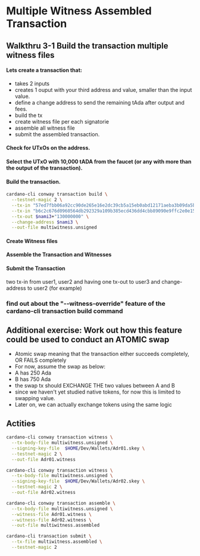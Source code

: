 # Multiple Witness Assembled Transaction

## Walkthru 3-1 Build the transaction multiple witness files
    



#### Lets create a transaction that:
- takes 2 inputs 
- creates 1 ouput with your third address and value, smaller than the input value.  
- define a change address to send the remaining tAda after output and fees.
- build the tx
- create witness file per each signatorie
- assemble all witness file 
- submit the assembled transaction.

#### Check for UTxOs on the address. 
#### Select the UTxO with 10,000 tADA from the faucet (or any with more than the output of the transaction).


#### Build the transaction.
```bash
cardano-cli conway transaction build \
  --testnet-magic 2 \
  --tx-in "57ed7fbb06a92cc90de265e16e2dc39cb5a15eb0abd12171aeba3b09da5b1f61#0" \
  --tx-in "b6c2c676d0960564db292329a109b385ecd436dd4cbb89090e9ffc2e0e15d7b8#1" \
  --tx-out $nami3+"130000000" \
  --change-address $nami3 \
  --out-file multiwitness.unsigned
```

#### Create Witness files

#### Assemble the Transaction and Witnesses


#### Submit the Transaction


two tx-in from user1, user2 and having one tx-out to user3 and change-address to user2 (for example)

### find out about the  "--witness-override" feature of the cardano-cli transaction build command

    
    
## Additional exercise: Work out how this feature could be used to conduct an ATOMIC swap 
  - Atomic swap meaning that the transaction either succeeds completely, OR FAILS completely
  - For now, assume the swap as below:
  - A has 250 Ada
  - B has 750 Ada
  - the swap tx should EXCHANGE THE two values between A and B
  - since we haven't yet studied native tokens, for now this is limited to swapping value.
  - Later on, we can actually exchange tokens using the same logic

## Actities



```bash
cardano-cli conway transaction witness \
  --tx-body-file multiwitness.unsigned \
  --signing-key-file  $HOME/Dev/Wallets/Adr01.skey \
  --testnet-magic 2 \
  --out-file Adr01.witness

cardano-cli conway transaction witness \
  --tx-body-file multiwitness.unsigned \
  --signing-key-file  $HOME/Dev/Wallets/Adr02.skey \
  --testnet-magic 2 \
  --out-file Adr02.witness

cardano-cli conway transaction assemble \
  --tx-body-file multiwitness.unsigned \
  --witness-file Adr01.witness \
  --witness-file Adr02.witness \
  --out-file multiwitness.assembled 

cardano-cli transaction submit \
  --tx-file multiwitness.assembled \
  --testnet-magic 2
```